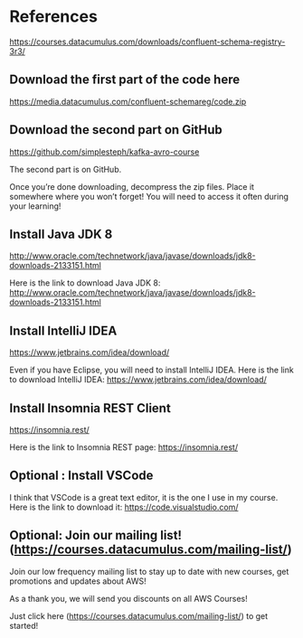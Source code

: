 # References
https://courses.datacumulus.com/downloads/confluent-schema-registry-3r3/

## Download the first part of the code here

https://media.datacumulus.com/confluent-schemareg/code.zip

## Download the second part on GitHub

https://github.com/simplesteph/kafka-avro-course

The second part is on GitHub.

Once you’re done downloading, decompress the zip files. Place it somewhere where you won’t forget! You will need to access it often during your learning!

## Install Java JDK 8

http://www.oracle.com/technetwork/java/javase/downloads/jdk8-downloads-2133151.html

Here is the link to download Java JDK 8: http://www.oracle.com/technetwork/java/javase/downloads/jdk8-downloads-2133151.html

## Install IntelliJ IDEA

https://www.jetbrains.com/idea/download/

Even if you have Eclipse, you will need to install IntelliJ IDEA. Here is the link to download IntelliJ IDEA: https://www.jetbrains.com/idea/download/

## Install Insomnia REST Client

https://insomnia.rest/

Here is the link to Insomnia REST page: https://insomnia.rest/

## Optional : Install VSCode

I think that VSCode is a great text editor, it is the one I use in my course. Here is the link to download it: https://code.visualstudio.com/

## Optional: Join our mailing list! (https://courses.datacumulus.com/mailing-list/)

Join our low frequency mailing list to stay up to date with new courses, get promotions and updates about AWS!

As a thank you, we will send you discounts on all AWS Courses!

Just click here (https://courses.datacumulus.com/mailing-list/) to get started!
